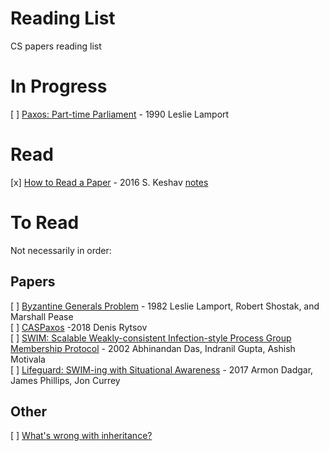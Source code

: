 # Reading List
CS papers reading list

# In Progress

[ ] [Paxos: Part-time Parliament](https://research.microsoft.com/en-us/um/people/lamport/pubs/lamport-paxos.pdf) - 1990 Leslie Lamport

# Read
[x] [How to Read a Paper](https://blizzard.cs.uwaterloo.ca/keshav/home/Papers/data/07/paper-reading.pdf) - 2016 S. Keshav [notes](notes/how-to-read-a-paper.md)

# To Read
Not necessarily in order:

## Papers

[ ] [Byzantine Generals Problem](https://research.microsoft.com/en-us/um/people/lamport/pubs/byz.pdf) - 1982 Leslie Lamport, Robert Shostak, and Marshall Pease  
[ ] [CASPaxos](https://arxiv.org/pdf/1802.07000v3.pdf) -2018 Denis Rytsov  
[ ] [SWIM: Scalable Weakly-consistent Infection-style Process Group Membership Protocol](https://pdfs.semanticscholar.org/8712/3307869ac84fc16122043a4a313604bd948f.pdf) - 2002 Abhinandan Das, Indranil Gupta, Ashish Motivala  
[ ] [Lifeguard: SWIM-ing with Situational Awareness](https://arxiv.org/pdf/1707.00788v1.pdf) - 2017 Armon Dadgar, James Phillips, Jon Currey

## Other
[ ] [What's wrong with inheritance?](http://www.tedinski.com/2018/02/13/inheritance-modularity.html)